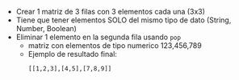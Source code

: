 - Crear 1 matriz de 3 filas con 3 elementos cada una (3x3)
- Tiene que tener elementos SOLO del mismo tipo de dato (String, Number, Boolean)
- Eliminar 1 elemento en la segunda fila usando `pop`
    - matriz con elementos de tipo numerico 123,456,789
    - Ejemplo de resultado final:
        ```
        [[1,2,3],[4,5],[7,8,9]]
        ``` 